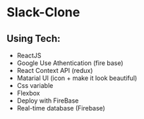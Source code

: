# Slack-Clone
## Using Tech:
+ ReactJS
+ Google Use Athentication (fire base)
+ React Context API (redux)
+ Matarial UI (icon + make it look beautiful)
+ Css variable
+ Flexbox
+ Deploy with FireBase
+ Real-time database (Firebase)
